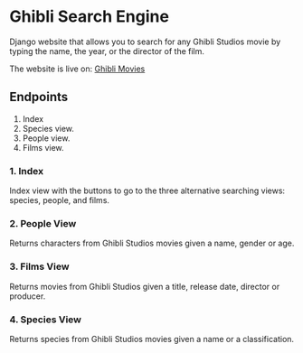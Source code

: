 # Ghibli Search Engine

Django website that allows you to search for any Ghibli Studios movie by typing the name, the year, or the director of the film. 

The website is live on: <a href="https://ghiblimovs.herokuapp.com/">Ghibli Movies</a>

## Endpoints
1. Index
2. Species view.
3. People view.
4. Films view.

### 1. Index
Index view with the buttons to go to the three alternative searching views: species, people, and films.

### 2. People View
Returns characters from Ghibli Studios movies given a name, gender or age.

### 3. Films View
Returns movies from Ghibli Studios given a title, release date, director or producer.

### 4. Species View
Returns species from Ghibli Studios movies given a name or a classification.

